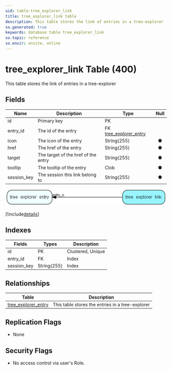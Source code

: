 ```yaml
---
uid: table-tree_explorer_link
title: tree_explorer_link table
description: This table stores the link of entries in a tree-explorer
so.generated: true
keywords: database table tree_explorer_link
so.topic: reference
so.envir: onsite, online
---
```


# tree\_explorer\_link Table (400)

This table stores the link of entries in a tree-explorer

## Fields

| Name | Description | Type | Null |
|------|-------------|------|:----:|
|id|Primary key|PK| |
|entry\_id|The id of the entry|FK [tree_explorer_entry](tree-explorer-entry.md)| |
|icon|The icon of the entry|String(255)|&#x25CF;|
|href|The href of the entry|String(255)|&#x25CF;|
|target|The target of the href of the entry|String(255)|&#x25CF;|
|tooltip|The tooltip of the entry|Clob|&#x25CF;|
|session\_key|The session this link belong to|String(255)|&#x25CF;|


![tree_explorer_link table relationship diagram](./media/tree_explorer_link.png)

[!include[details](./includes/tree-explorer-link.md)]

## Indexes

| Fields | Types | Description |
|--------|-------|-------------|
|id |PK |Clustered, Unique |
|entry\_id |FK |Index |
|session\_key |String(255) |Index |

## Relationships

| Table|  Description |
|------|-------------|
|[tree\_explorer\_entry](tree-explorer-entry.md)  |This table stores the entries in a tree-explorer |


## Replication Flags

* None

## Security Flags

* No access control via user's Role.

